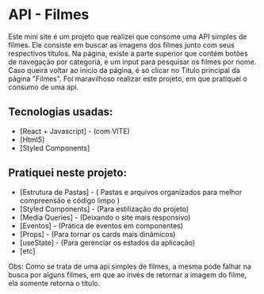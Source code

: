 # API - Filmes

Este mini site é um projeto que realizei que consome uma API simples de filmes. Ele consiste em buscar as imagens dos filmes junto com seus respectivos títulos. Na página, existe a parte superior que contém botões de navegação por categoria, e um input para pesquisar os filmes por nome. Caso queira voltar ao inicio da página, é só clicar no Titulo principal da página "Filmes". Foi maravilhoso realizar este projeto, em que pratiquei o consumo de uma api.

## Tecnologias usadas:

- [React + Javascript] - (com VITE)
- [Html5]
- [Styled Components]

## Pratiquei neste projeto:

- [Estrutura de Pastas] - ( Pastas e arquivos organizados para melhor compreensão e código limpo )
- [Styled Components] - (Para estilização do projeto)
- [Media Queries] - (Deixando o site mais responsivo)
- [Eventos] - (Prática de eventos em componentes)
- [Props] - (Para tornar os cards mais dinâmicos)
- [useState] - (Para gerenciar os estados da aplicação)
- [etc]

Obs: Como se trata de uma api simples de filmes, a mesma pode falhar na busca por alguns filmes, em que ao invés de retornar a imagem do filme, ela somente retorna o título. 

